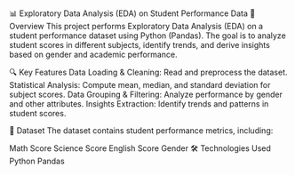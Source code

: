 📊 Exploratory Data Analysis (EDA) on Student Performance Data
📌 Overview
This project performs Exploratory Data Analysis (EDA) on a student performance dataset using Python (Pandas). The goal is to analyze student scores in different subjects, identify trends, and derive insights based on gender and academic performance.

🔍 Key Features
Data Loading & Cleaning: Read and preprocess the dataset.
Statistical Analysis: Compute mean, median, and standard deviation for subject scores.
Data Grouping & Filtering: Analyze performance by gender and other attributes.
Insights Extraction: Identify trends and patterns in student scores.

📂 Dataset
The dataset contains student performance metrics, including:

Math Score
Science Score
English Score
Gender
🛠️ Technologies Used
Python
Pandas

